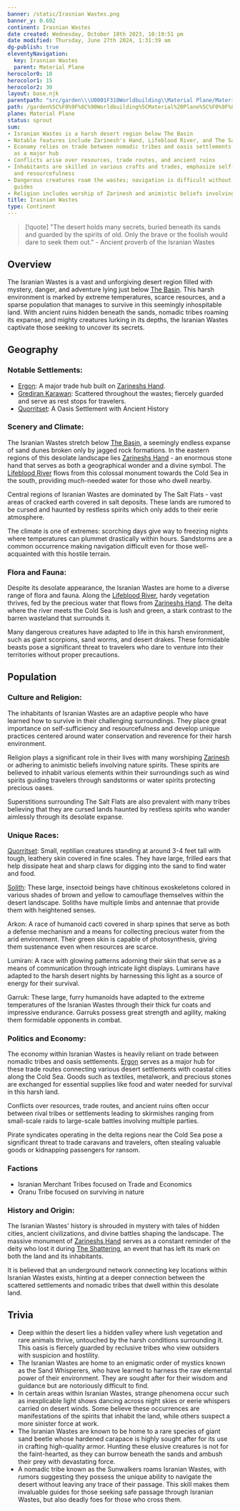 ```yaml
---
banner: /static/Irasnian Wastes.png
banner_y: 0.692
continent: Irasnian Wastes
date created: Wednesday, October 18th 2023, 10:19:51 pm
date modified: Thursday, June 27th 2024, 1:31:39 am
dg-publish: true
eleventyNavigation:
  key: Irasnian Wastes
  parent: Material Plane
herocolor0: 10
herocolor1: 15
herocolor2: 30
layout: base.njk
parentpath: "src/garden\\\U0001F310Worldbuilding\\Material Plane/Material Plane.md"
path: /garden%5C%F0%9F%8C%90Worldbuilding%5CMaterial%20Plane%5C%F0%9F%8F%9C%EF%B8%8FIrasnian%20Wastes/Irasnian%20Wastes/
plane: Material Plane
status: sprout
sum:
- Isranian Wastes is a harsh desert region below The Basin
- Notable features include Zarinesh's Hand, Lifeblood River, and The Salt Flats
- Economy relies on trade between nomadic tribes and oasis settlements, with Ergon
  as a major hub
- Conflicts arise over resources, trade routes, and ancient ruins
- Inhabitants are skilled in various crafts and trades, emphasize self-sufficiency
  and resourcefulness
- Dangerous creatures roam the wastes; navigation is difficult without experienced
  guides
- Religion includes worship of Zarinesh and animistic beliefs involving nature spirits
title: Irasnian Wastes
type: Continent
---
```


> [!quote] "The desert holds many secrets, buried beneath its sands and guarded by the spirits of old. Only the brave or the foolish would dare to seek them out." - Ancient proverb of the Isranian Wastes

## Overview

The Isranian Wastes is a vast and unforgiving desert region filled with mystery, danger, and adventure lying just below [The Basin](/garden/%F0%9F%8C%90Worldbuilding%5CMaterial%20Plane%5C%F0%9F%8F%9E%EF%B8%8FThe%20Basin/The%20Basin). This harsh environment is marked by extreme temperatures, scarce resources, and a sparse population that manages to survive in this seemingly inhospitable land. With ancient ruins hidden beneath the sands, nomadic tribes roaming its expanse, and mighty creatures lurking in its depths, the Isranian Wastes captivate those seeking to uncover its secrets.

## Geography
### Notable Settlements:
- [Ergon](/garden/%F0%9F%8C%90Worldbuilding%5CMaterial%20Plane%5C%F0%9F%8F%9C%EF%B8%8FIrasnian%20Wastes%5CRegions/Ergon): A major trade hub built on [Zarineshs Hand](/garden/%F0%9F%8C%90Worldbuilding%5CMaterial%20Plane%5C%F0%9F%8F%9C%EF%B8%8FIrasnian%20Wastes%5CRegions/Zarineshs%20Hand).
- [Grediran Karawan](/garden/%F0%9F%8C%90Worldbuilding%5CMaterial%20Plane%5C%F0%9F%8F%9C%EF%B8%8FIrasnian%20Wastes%5CFactions/Grediran%20Karawan): Scattered throughout the wastes; fiercely guarded and serve as rest stops for travelers.
- [Quorritset](/garden/%F0%9F%8C%90Worldbuilding%5CMaterial%20Plane%5C%F0%9F%8F%9C%EF%B8%8FIrasnian%20Wastes%5CRegions/Quorritset): A Oasis Settlement with Ancient History

### Scenery and Climate:

The Isranian Wastes stretch below [The Basin](/garden/%F0%9F%8C%90Worldbuilding%5CMaterial%20Plane%5C%F0%9F%8F%9E%EF%B8%8FThe%20Basin/The%20Basin), a seemingly endless expanse of sand dunes broken only by jagged rock formations. In the eastern regions of this desolate landscape lies [Zarineshs Hand](/garden/%F0%9F%8C%90Worldbuilding%5CMaterial%20Plane%5C%F0%9F%8F%9C%EF%B8%8FIrasnian%20Wastes%5CRegions/Zarineshs%20Hand) - an enormous stone hand that serves as both a geographical wonder and a divine symbol. The [Lifeblood River](/garden/%F0%9F%8C%90Worldbuilding%5CMaterial%20Plane%5C%F0%9F%8F%9C%EF%B8%8FIrasnian%20Wastes/Lifeblood%20River) flows from this colossal monument towards the Cold Sea in the south, providing much-needed water for those who dwell nearby.

Central regions of Isranian Wastes are dominated by The Salt Flats - vast areas of cracked earth covered in salt deposits. These lands are rumored to be cursed and haunted by restless spirits which only adds to their eerie atmosphere.

The climate is one of extremes: scorching days give way to freezing nights where temperatures can plummet drastically within hours. Sandstorms are a common occurrence making navigation difficult even for those well-acquainted with this hostile terrain.

### Flora and Fauna:

Despite its desolate appearance, the Isranian Wastes are home to a diverse range of flora and fauna. Along the [Lifeblood River](/garden/%F0%9F%8C%90Worldbuilding%5CMaterial%20Plane%5C%F0%9F%8F%9C%EF%B8%8FIrasnian%20Wastes/Lifeblood%20River), hardy vegetation thrives, fed by the precious water that flows from [Zarineshs Hand](/garden/%F0%9F%8C%90Worldbuilding%5CMaterial%20Plane%5C%F0%9F%8F%9C%EF%B8%8FIrasnian%20Wastes%5CRegions/Zarineshs%20Hand). The delta where the river meets the Cold Sea is lush and green, a stark contrast to the barren wasteland that surrounds it.

Many dangerous creatures have adapted to life in this harsh environment, such as giant scorpions, sand worms, and desert drakes. These formidable beasts pose a significant threat to travelers who dare to venture into their territories without proper precautions.

## Population
### Culture and Religion:

The inhabitants of Isranian Wastes are an adaptive people who have learned how to survive in their challenging surroundings. They place great importance on self-sufficiency and resourcefulness and develop unique practices centered around water conservation and reverence for their harsh environment.

Religion plays a significant role in their lives with many worshiping [Zarinesh](/garden/%F0%9F%8C%90Worldbuilding%5CNether%20Plane%5CGods/Zarinesh) or adhering to animistic beliefs involving nature spirits. These spirits are believed to inhabit various elements within their surroundings such as wind spirits guiding travelers through sandstorms or water spirits protecting precious oases.

Superstitions surrounding The Salt Flats are also prevalent with many tribes believing that they are cursed lands haunted by restless spirits who wander aimlessly through its desolate expanse.

### Unique Races:

[Quorritset](/garden/%F0%9F%8C%90Worldbuilding%5CMaterial%20Plane%5C%F0%9F%8F%9C%EF%B8%8FIrasnian%20Wastes%5CRegions/Quorritset): Small, reptilian creatures standing at around 3-4 feet tall with tough, leathery skin covered in fine scales. They have large, frilled ears that help dissipate heat and sharp claws for digging into the sand to find water and food.

[Solith](/garden/%F0%9F%8C%90Worldbuilding%5CMaterial%20Plane%5C%F0%9F%8F%9C%EF%B8%8FIrasnian%20Wastes%5CFactions/Solith): These large, insectoid beings have chitinous exoskeletons colored in various shades of brown and yellow to camouflage themselves within the desert landscape. Soliths have multiple limbs and antennae that provide them with heightened senses.

Arkon: A race of humanoid cacti covered in sharp spines that serve as both a defense mechanism and a means for collecting precious water from the arid environment. Their green skin is capable of photosynthesis, giving them sustenance even when resources are scarce.

Lumiran: A race with glowing patterns adorning their skin that serve as a means of communication through intricate light displays. Lumirans have adapted to the harsh desert nights by harnessing this light as a source of energy for their survival.

Garruk: These large, furry humanoids have adapted to the extreme temperatures of the Isranian Wastes through their thick fur coats and impressive endurance. Garruks possess great strength and agility, making them formidable opponents in combat.

### Politics and Economy:

The economy within Isranian Wastes is heavily reliant on trade between nomadic tribes and oasis settlements. [Ergon](/garden/%F0%9F%8C%90Worldbuilding%5CMaterial%20Plane%5C%F0%9F%8F%9C%EF%B8%8FIrasnian%20Wastes%5CRegions/Ergon) serves as a major hub for these trade routes connecting various desert settlements with coastal cities along the Cold Sea. Goods such as textiles, metalwork, and precious stones are exchanged for essential supplies like food and water needed for survival in this harsh land.

Conflicts over resources, trade routes, and ancient ruins often occur between rival tribes or settlements leading to skirmishes ranging from small-scale raids to large-scale battles involving multiple parties.

Pirate syndicates operating in the delta regions near the Cold Sea pose a significant threat to trade caravans and travelers, often stealing valuable goods or kidnapping passengers for ransom.

### Factions
- Isranian Merchant Tribes focused on Trade and Economics 
- Oranu Tribe focused on surviving in nature

### History and Origin:

The Isranian Wastes' history is shrouded in mystery with tales of hidden cities, ancient civilizations, and divine battles shaping the landscape. The massive monument of [Zarineshs Hand](/garden/%F0%9F%8C%90Worldbuilding%5CMaterial%20Plane%5C%F0%9F%8F%9C%EF%B8%8FIrasnian%20Wastes%5CRegions/Zarineshs%20Hand) serves as a constant reminder of the deity who lost it during [The Shattering](/garden/%F0%9F%8C%90Worldbuilding%5CNether%20Plane/The%20Shattering), an event that has left its mark on both the land and its inhabitants.

It is believed that an underground network connecting key locations within Isranian Wastes exists, hinting at a deeper connection between the scattered settlements and nomadic tribes that dwell within this desolate land.

## Trivia

- Deep within the desert lies a hidden valley where lush vegetation and rare animals thrive, untouched by the harsh conditions surrounding it. This oasis is fiercely guarded by reclusive tribes who view outsiders with suspicion and hostility.
- The Isranian Wastes are home to an enigmatic order of mystics known as the Sand Whisperers, who have learned to harness the raw elemental power of their environment. They are sought after for their wisdom and guidance but are notoriously difficult to find.
- In certain areas within Isranian Wastes, strange phenomena occur such as inexplicable light shows dancing across night skies or eerie whispers carried on desert winds. Some believe these occurrences are manifestations of the spirits that inhabit the land, while others suspect a more sinister force at work.
- The Isranian Wastes are known to be home to a rare species of giant sand beetle whose hardened carapace is highly sought after for its use in crafting high-quality armor. Hunting these elusive creatures is not for the faint-hearted, as they can burrow beneath the sands and ambush their prey with devastating force.
- A nomadic tribe known as the Sunwalkers roams Isranian Wastes, with rumors suggesting they possess the unique ability to navigate the desert without leaving any trace of their passage. This skill makes them invaluable guides for those seeking safe passage through Isranian Wastes, but also deadly foes for those who cross them.